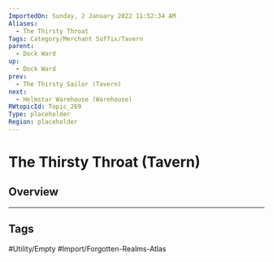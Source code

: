 ```yaml
---
ImportedOn: Sunday, 2 January 2022 11:52:34 AM
Aliases:
  - The Thirsty Throat
Tags: Category/Merchant Suffix/Tavern
parent:
  - Dock Ward
up:
  - Dock Ward
prev:
  - The Thirsty Sailor (Tavern)
next:
  - Helmstar Warehouse (Warehouse)
RWtopicId: Topic_269
Type: placeholder
Region: placeholder
---
```

# The Thirsty Throat (Tavern)
## Overview

---
## Tags
#Utility/Empty #Import/Forgotten-Realms-Atlas

